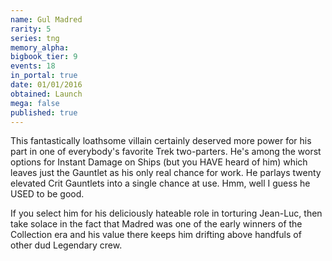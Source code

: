 ```yaml
---
name: Gul Madred
rarity: 5
series: tng
memory_alpha:
bigbook_tier: 9
events: 18
in_portal: true
date: 01/01/2016
obtained: Launch
mega: false
published: true
---
```


This fantastically loathsome villain certainly deserved more power for his part in one of everybody's favorite Trek two-parters. He's among the worst options for Instant Damage on Ships (but you HAVE heard of him) which leaves just the Gauntlet as his only real chance for work. He parlays twenty elevated Crit Gauntlets into a single chance at use. Hmm, well I guess he USED to be good.

If you select him for his deliciously hateable role in torturing Jean-Luc, then take solace in the fact that Madred was one of the early winners of the Collection era and his value there keeps him drifting above handfuls of other dud Legendary crew.
